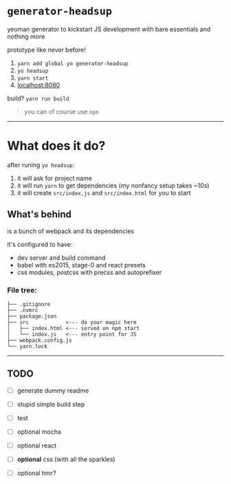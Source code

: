 # `generator-headsup`

yeoman generator to kickstart JS development with bare essentials and nothing more

prototype like never before!

1. `yarn add global yo generator-headsup`
1. `yo headsup`
1. `yarn start`
1. [localhost:8080](http://localhost:8080)

build? `yarn run build`

> you can of course use `npm`

---

# What does it do?

after runing `yo headsup`:

1. it will ask for project name
1. it will run `yarn` to get dependencies (my nonfancy setup takes ~10s)
1. it will create `src/index.js` and `src/index.html` for you to start

## What's behind

is a bunch of webpack and its dependencies

it's configured to have:

* dev server and build command
* babel with es2015, stage-0 and react presets
* css modules, postcss with precss and autoprefixer

### File tree:

```
├── .gitignore
├── .nvmrc
├── package.json
├── src            <--- do your magic here
│   ├── index.html <--- served on npm start
│   └── index.js   <--- entry point for JS
├── webpack.config.js
└── yarn.lock
```

---

## TODO

* [ ] generate dummy readme
* [ ] stupid simple build step
* [ ] test
* [ ] optional mocha
* [ ] optional react
* [ ] **optional** css (with all the sparkles)
* [ ] optional hmr?

